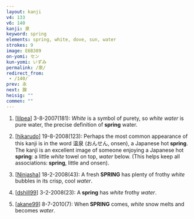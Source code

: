 ```yaml
---
layout: kanji
v4: 133
v6: 140
kanji: 泉
keyword: spring
elements: spring, white, dove, sun, water
strokes: 9
image: E6B389
on-yomi: セン
kun-yomi: いずみ
permalink: /泉/
redirect_from:
 - /140/
prev: 永
next: 腺
heisig: ""
commen: ""
---
```


1) [<a href="http://kanji.koohii.com/profile/lilpea">lilpea</a>] 3-8-2007(181): <em>White</em> is a symbol of purety, so <em>white</em> <em>water</em> is pure water, the precise definition of<strong> spring</strong> water.

2) [<a href="http://kanji.koohii.com/profile/hikarudo">hikarudo</a>] 19-8-2008(123): Perhaps the most common appearance of this kanji is in the word 温泉 (おんせん, onsen), a Japanese hot<strong> spring</strong>. The kanji is an excellent image of someone enjoying a Japanese hot<strong> spring</strong>: a little <em>white</em> towel on top, <em>water</em> below. (This helps keep all associations:<strong> spring</strong>, little and onsen).

3) [<a href="http://kanji.koohii.com/profile/Ninjasha">Ninjasha</a>] 18-2-2008(43): A fresh<strong> SPRING</strong> has plenty of frothy <em>white</em> bubbles in its crisp, cool <em>water</em>.

4) [<a href="http://kanji.koohii.com/profile/dshill99">dshill99</a>] 3-2-2008(23): A<strong> spring</strong> has <em>white</em> frothy <em>water</em>.

5) [<a href="http://kanji.koohii.com/profile/akane99">akane99</a>] 8-7-2010(7): When<strong> SPRING</strong> comes, <em>white</em> snow melts and becomes <em>water</em>.

